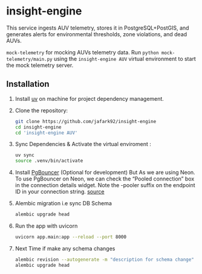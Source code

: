 # insight-engine

This service ingests AUV telemetry, stores it in PostgreSQL+PostGIS, and generates alerts for environmental thresholds, zone violations, and dead AUVs.

`mock-telemetry` for mocking AUVs telemetry data. Run `python mock-telemetry/main.py` using the `insight-engine AUV` virtual environment to start the mock telemetry server.

## Installation

1. Install [uv](https://docs.astral.sh/uv/#installation) on machine for project dependency management.

2. Clone the repository:
   ```bash
   git clone https://github.com/jafark92/insight-engine
   cd insight-engine
   cd 'insight-engine AUV'
   ```

3. Sync Dependencies & Activate the virtual enviroment :
   ```bash
   uv sync
   source .venv/bin/activate
   ```

4. Install [PgBouncer](https://www.pgbouncer.org/) (Optional for development)
   But As we are using Neon. To use PgBouncer on Neon, we can check the “Pooled connection” box in the connection details widget. Note the -pooler suffix on the endpoint ID in your connection string. [source](https://neon.com/blog/pgbouncer-the-one-with-prepared-statements)

5. Alembic migration i.e sync DB Schema
   ```bash
   alembic upgrade head
   ```

5. Run the app with uvicorn
   ```bash   
   uvicorn app.main:app --reload --port 8000
   ```

6. Next Time if make any schema changes
   ```bash
   alembic revision --autogenerate -m "description for schema change"
   alembic upgrade head
   ```